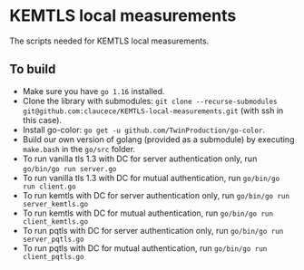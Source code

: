 # KEMTLS local measurements

The scripts needed for KEMTLS local measurements.

## To build

* Make sure you have `go 1.16` installed.
* Clone the library with submodules:
  `git clone --recurse-submodules git@github.com:claucece/KEMTLS-local-measurements.git`
  (with ssh in this case).
* Install go-color: `go get -u github.com/TwinProduction/go-color`.
* Build our own version of golang (provided as a submodule) by
  executing `make.bash` in the `go/src` folder.
* To run vanilla tls 1.3 with DC for server authentication only,
  run `go/bin/go run server.go`
* To run vanilla tls 1.3 with DC for mutual authentication,
  run `go/bin/go run client.go`
* To run kemtls with DC for server authentication only,
  run `go/bin/go run server_kemtls.go`
* To run kemtls with DC for mutual authentication,
  run `go/bin/go run client_kemtls.go`
* To run pqtls with DC for server authentication only,
  run `go/bin/go run server_pqtls.go`
* To run pqtls with DC for mutual authentication,
  run `go/bin/go run client_pqtls.go`

